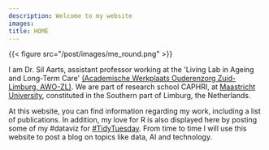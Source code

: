```yaml
---
description: Welcome to my website
images: 
title: HOME
---
```



{{< figure src="/post/images/me_round.png" >}}


I am Dr. Sil Aarts, assistant professor working at the 'Living Lab in Ageing and Long-Term Care' [(Academische Werkplaats Ouderenzorg Zuid-Limburg, AWO-ZL)](<https://www.academischewerkplaatsouderenzorg.nl/>). We are part of research school CAPHRI, at [Maastricht University](<https://www.maastrichtuniversity.nl/nl>), constituted in the Southern part of Limburg, the Netherlands.

At this website, you can find information regarding my work, including a list of publications. In addition, my love for R is also displayed here by posting some of my #dataviz for [#TidyTuesday](<https://twitter.com/thomas_mock>). From time to time I will use this website to post a blog on topics like data, AI and technology. 

